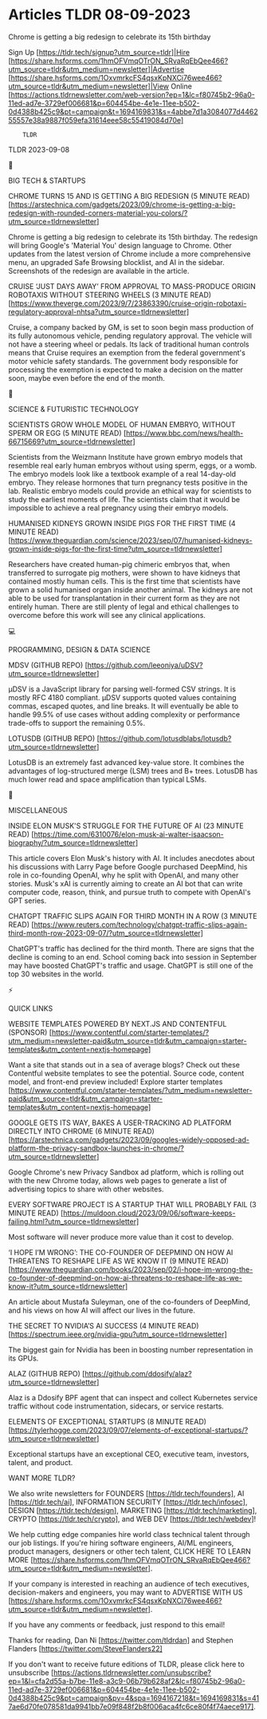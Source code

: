 # Articles TLDR 08-09-2023

Chrome is getting a big redesign to celebrate its 15th birthday  

Sign Up [https://tldr.tech/signup?utm_source=tldr]|Hire
[https://share.hsforms.com/1hmOFVmqOTrON_SRvaRqEbQee466?utm_source=tldr&utm_medium=newsletter]|Advertise
[https://share.hsforms.com/1OxvmrkcFS4qsxKpNXCi76wee466?utm_source=tldr&utm_medium=newsletter]|View
Online
[https://actions.tldrnewsletter.com/web-version?ep=1&lc=f80745b2-96a0-11ed-ad7e-3729ef006681&p=604454be-4e1e-11ee-b502-0d4388b425c9&pt=campaign&t=1694169831&s=4abbe7d1a3084077d446255557e38a9887f059efa31614eee58c55419084d70e]


		TLDR 

TLDR 2023-09-08

📱 

BIG TECH & STARTUPS

CHROME TURNS 15 AND IS GETTING A BIG REDESIGN (5 MINUTE READ)
[https://arstechnica.com/gadgets/2023/09/chrome-is-getting-a-big-redesign-with-rounded-corners-material-you-colors/?utm_source=tldrnewsletter]

Chrome is getting a big redesign to celebrate its 15th birthday. The
redesign will bring Google's 'Material You' design language to Chrome.
Other updates from the latest version of Chrome include a more
comprehensive menu, an upgraded Safe Browsing blocklist, and AI in the
sidebar. Screenshots of the redesign are available in the article. 

CRUISE ‘JUST DAYS AWAY’ FROM APPROVAL TO MASS-PRODUCE ORIGIN
ROBOTAXIS WITHOUT STEERING WHEELS (3 MINUTE READ)
[https://www.theverge.com/2023/9/7/23863390/cruise-origin-robotaxi-regulatory-approval-nhtsa?utm_source=tldrnewsletter]

Cruise, a company backed by GM, is set to soon begin mass production
of its fully autonomous vehicle, pending regulatory approval. The
vehicle will not have a steering wheel or pedals. Its lack of
traditional human controls means that Cruise requires an exemption
from the federal government's motor vehicle safety standards. The
government body responsible for processing the exemption is expected
to make a decision on the matter soon, maybe even before the end of
the month. 

🚀 

SCIENCE & FUTURISTIC TECHNOLOGY

SCIENTISTS GROW WHOLE MODEL OF HUMAN EMBRYO, WITHOUT SPERM OR EGG (5
MINUTE READ)
[https://www.bbc.com/news/health-66715669?utm_source=tldrnewsletter]

Scientists from the Weizmann Institute have grown embryo models that
resemble real early human embryos without using sperm, eggs, or a
womb. The embryo models look like a textbook example of a real
14-day-old embryo. They release hormones that turn pregnancy tests
positive in the lab. Realistic embryo models could provide an ethical
way for scientists to study the earliest moments of life. The
scientists claim that it would be impossible to achieve a real
pregnancy using their embryo models. 

HUMANISED KIDNEYS GROWN INSIDE PIGS FOR THE FIRST TIME (4 MINUTE READ)
[https://www.theguardian.com/science/2023/sep/07/humanised-kidneys-grown-inside-pigs-for-the-first-time?utm_source=tldrnewsletter]

Researchers have created human-pig chimeric embryos that, when
transferred to surrogate pig mothers, were shown to have kidneys that
contained mostly human cells. This is the first time that scientists
have grown a solid humanised organ inside another animal. The kidneys
are not able to be used for transplantation in their current form as
they are not entirely human. There are still plenty of legal and
ethical challenges to overcome before this work will see any clinical
applications. 

💻 

PROGRAMMING, DESIGN & DATA SCIENCE

ΜDSV (GITHUB REPO)
[https://github.com/leeoniya/uDSV?utm_source=tldrnewsletter]

μDSV is a JavaScript library for parsing well-formed CSV strings. It
is mostly RFC 4180 compliant. μDSV supports quoted values containing
commas, escaped quotes, and line breaks. It will eventually be able to
handle 99.5% of use cases without adding complexity or performance
trade-offs to support the remaining 0.5%. 

LOTUSDB (GITHUB REPO)
[https://github.com/lotusdblabs/lotusdb?utm_source=tldrnewsletter]

LotusDB is an extremely fast advanced key-value store. It combines the
advantages of log-structured merge (LSM) trees and B+ trees. LotusDB
has much lower read and space amplification than typical LSMs. 

🎁 

MISCELLANEOUS

INSIDE ELON MUSK'S STRUGGLE FOR THE FUTURE OF AI (23 MINUTE READ)
[https://time.com/6310076/elon-musk-ai-walter-isaacson-biography/?utm_source=tldrnewsletter]

This article covers Elon Musk's history with AI. It includes anecdotes
about his discussions with Larry Page before Google purchased
DeepMind, his role in co-founding OpenAI, why he split with OpenAI,
and many other stories. Musk's xAI is currently aiming to create an AI
bot that can write computer code, reason, think, and pursue truth to
compete with OpenAI's GPT series. 

CHATGPT TRAFFIC SLIPS AGAIN FOR THIRD MONTH IN A ROW (3 MINUTE READ)
[https://www.reuters.com/technology/chatgpt-traffic-slips-again-third-month-row-2023-09-07/?utm_source=tldrnewsletter]

ChatGPT's traffic has declined for the third month. There are signs
that the decline is coming to an end. School coming back into session
in September may have boosted ChatGPT's traffic and usage. ChatGPT is
still one of the top 30 websites in the world. 

⚡ 

QUICK LINKS

WEBSITE TEMPLATES POWERED BY NEXT.JS AND CONTENTFUL (SPONSOR)
[https://www.contentful.com/starter-templates/?utm_medium=newsletter-paid&utm_source=tldr&utm_campaign=starter-templates&utm_content=nextjs-homepage]

Want a site that stands out in a sea of average blogs? Check out these
Contentful website templates to see the potential. Source code,
content model, and front-end preview included! Explore starter
templates
[https://www.contentful.com/starter-templates/?utm_medium=newsletter-paid&utm_source=tldr&utm_campaign=starter-templates&utm_content=nextjs-homepage]


GOOGLE GETS ITS WAY, BAKES A USER-TRACKING AD PLATFORM DIRECTLY INTO
CHROME (6 MINUTE READ)
[https://arstechnica.com/gadgets/2023/09/googles-widely-opposed-ad-platform-the-privacy-sandbox-launches-in-chrome/?utm_source=tldrnewsletter]

Google Chrome's new Privacy Sandbox ad platform, which is rolling out
with the new Chrome today, allows web pages to generate a list of
advertising topics to share with other websites. 

EVERY SOFTWARE PROJECT IS A STARTUP THAT WILL PROBABLY FAIL (3 MINUTE
READ)
[https://muldoon.cloud/2023/09/06/software-keeps-failing.html?utm_source=tldrnewsletter]

Most software will never produce more value than it cost to develop. 

‘I HOPE I’M WRONG’: THE CO-FOUNDER OF DEEPMIND ON HOW AI
THREATENS TO RESHAPE LIFE AS WE KNOW IT (9 MINUTE READ)
[https://www.theguardian.com/books/2023/sep/02/i-hope-im-wrong-the-co-founder-of-deepmind-on-how-ai-threatens-to-reshape-life-as-we-know-it?utm_source=tldrnewsletter]

An article about Mustafa Suleyman, one of the co-founders of DeepMind,
and his views on how AI will affect our lives in the future. 

THE SECRET TO NVIDIA’S AI SUCCESS (4 MINUTE READ)
[https://spectrum.ieee.org/nvidia-gpu?utm_source=tldrnewsletter]

The biggest gain for Nvidia has been in boosting number representation
in its GPUs. 

ALAZ (GITHUB REPO)
[https://github.com/ddosify/alaz?utm_source=tldrnewsletter]

Alaz is a Ddosify BPF agent that can inspect and collect Kubernetes
service traffic without code instrumentation, sidecars, or service
restarts. 

ELEMENTS OF EXCEPTIONAL STARTUPS (8 MINUTE READ)
[https://tylerhogge.com/2023/09/07/elements-of-exceptional-startups/?utm_source=tldrnewsletter]

Exceptional startups have an exceptional CEO, executive team,
investors, talent, and product. 

WANT MORE TLDR?

We also write newsletters for FOUNDERS [https://tldr.tech/founders],
AI [https://tldr.tech/ai], INFORMATION SECURITY
[https://tldr.tech/infosec], DESIGN [https://tldr.tech/design],
MARKETING [https://tldr.tech/marketing], CRYPTO
[https://tldr.tech/crypto], and WEB DEV [https://tldr.tech/webdev]!

 We help cutting edge companies hire world class technical talent
through our job listings. If you're hiring software engineers, AI/ML
engineers, product managers, designers or other tech talent, CLICK
HERE TO LEARN MORE
[https://share.hsforms.com/1hmOFVmqOTrON_SRvaRqEbQee466?utm_source=tldr&utm_medium=newsletter].


If your company is interested in reaching an audience of tech
executives, decision-makers and engineers, you may want to ADVERTISE
WITH US
[https://share.hsforms.com/1OxvmrkcFS4qsxKpNXCi76wee466?utm_source=tldr&utm_medium=newsletter].


If you have any comments or feedback, just respond to this email! 

Thanks for reading, 
Dan Ni [https://twitter.com/tldrdan] and Stephen Flanders
[https://twitter.com/SteveFlanders22] 

If you don't want to receive future editions of TLDR, please click
here to unsubscribe
[https://actions.tldrnewsletter.com/unsubscribe?ep=1&l=cfa2d55a-b7be-11e8-a3c9-06b79b628af2&lc=f80745b2-96a0-11ed-ad7e-3729ef006681&p=604454be-4e1e-11ee-b502-0d4388b425c9&pt=campaign&pv=4&spa=1694167218&t=1694169831&s=417ae6d70fe078581da9941bb7e09f848f2b8f006aca4fc6ce80f4f74aece917].